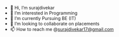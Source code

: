 - 👋 Hi, I’m surajdivekar
- 👀 I’m interested in Programming 
- 🌱 I’m currently Pursuing  BE (IT)
- 💞️ I’m looking to collaborate on placements 
- 📫 How to reach me @surajdivekar17@gmail.com

<!---
surajdivekar17/surajdivekar17 is a ✨ special ✨ repository because its `README.md` (this file) appears on your GitHub profile.
You can click the Preview link to take a look at your changes.
--->
